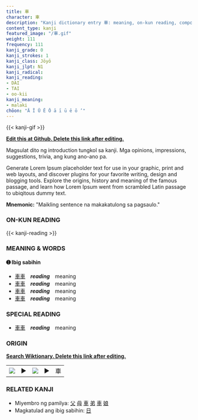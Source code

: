 ```yaml
---
title: 車
character: 車
description: "Kanji dictionary entry 車: meaning, on-kun reading, compounds, origin, related kanji"
content_type: kanji
featured_image: "/車.gif"
weight: 111
frequency: 111
kanji_grade: 0
kanji_strokes: 1
kanji_class: Jōyō
kanji_jlpt: N1
kanji_radical: 
kanji_reading: 
- DAI
- TAI
- oo-kii
kanji_meaning:
- malaki
chōon: "Ā Ī Ū Ē Ō ā ī ū ē ō ’"
---
```

[//]: # (Don't edit the line below. Kanji animated GIF code is automatically generated.)
{{< kanji-gif >}}

[//]: # (Edit below this line.)

**[Edit this at Github. Delete this link after editing.](https://github.com/tim0g/tim/tree/main/content/kanji/車/index.md)**

Magsulat dito ng introduction tungkol sa kanji. Mga opinions, impressions, suggestions, trivia, ang kung ano-ano pa.

Generate Lorem Ipsum placeholder text for use in your graphic, print and web layouts, and discover plugins for your favorite writing, design and blogging tools. Explore the origins, history and meaning of the famous passage, and learn how Lorem Ipsum went from scrambled Latin passage to ubiqitous dummy text.
 
**Mnemonic:** "Maikling sentence na makakatulong sa pagsaulo."

### ON-KUN READING

[//]: # (Don't edit the line below. ON-KUN READING code is automatically generated.)
{{< kanji-reading >}}

### MEANING & WORDS

#### ➊ **Ibig sabihin**
  - [車](../車)[車](../車)　***reading***　meaning
  - [車](../車)[車](../車)　***reading***　meaning
  - [車](../車)[車](../車)　***reading***　meaning
  - [車](../車)[車](../車)　***reading***　meaning

### SPECIAL READING
  - [車](../車)[車](../車)　***reading***　meaning

### ORIGIN

**[Search Wiktionary. Delete this link after editing.](https://wiktionary.org/wiki/車)**
<table class="kanji-table"><tr><td>
<img src="60px-車-bronze.svg.png">
</td><td>▶</td><td>
<img src="60px-車-oracle.svg.png">
</td><td>▶</td>
<td class="kanji-origin">車</td>
</tr></table>

### RELATED KANJI
- Miyembro ng pamilya: [父](../父) [母](../母) [車](../車) [弟](../弟) [車](../車) [娘](../娘)
- Magkatulad ang ibig sabihin: [日](../日)
